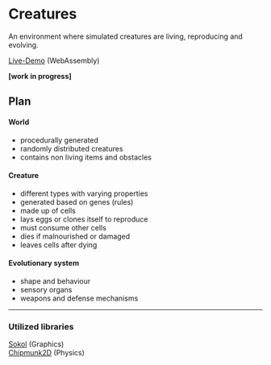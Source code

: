 # Creatures

An environment where simulated creatures are living, reproducing and evolving.

[Live-Demo](https://celltec.github.io/) (WebAssembly)

**[work in progress]**

## Plan

#### World
 - procedurally generated
 - randomly distributed creatures
 - contains non living items and obstacles

####  Creature
 - different types with varying properties
 - generated based on genes (rules)
 - made up of cells
 - lays eggs or clones itself to reproduce
 - must consume other cells
 - dies if malnourished or damaged
 - leaves cells after dying

#### Evolutionary system
 - shape and behaviour
 - sensory organs
 - weapons and defense mechanisms
 
 ---
 
 ### Utilized libraries
[Sokol](https://github.com/floooh/sokol) (Graphics)  
[Chipmunk2D](https://github.com/slembcke/Chipmunk2D) (Physics)
